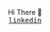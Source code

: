 
<div align="center">
  Hi There 👋 </br>
  <samp>
    <a href="https://www.linkedin.com/in/guy-pariente-250a24218/">linkedin</a>
  </samp>
</div>


<!--
**gpariente/gpariente** is a ✨ _special_ ✨ repository because its `README.md` (this file) appears on your GitHub profile.

Here are some ideas to get you started:

- 🔭 I’m currently working on ...
- 🌱 I’m currently learning ...
- 👯 I’m looking to collaborate on ...
- 🤔 I’m looking for help with ...
- 💬 Ask me about ...
- 📫 How to reach me: ...
- 😄 Pronouns: ...
- ⚡ Fun fact: ...
-->
